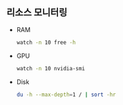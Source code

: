 ## 리소스 모니터링

- RAM

  ```bash
  watch -n 10 free -h
  ```

- GPU

  ```bash
  watch -n 10 nvidia-smi
  ```

- Disk
  
  ```bash
  du -h --max-depth=1 / | sort -hr
  ```
